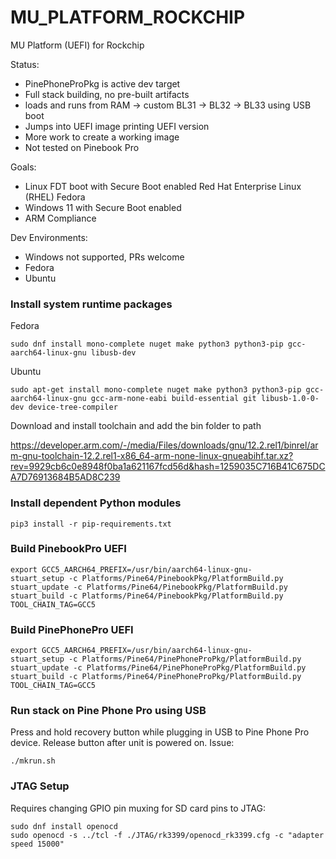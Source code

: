 # MU_PLATFORM_ROCKCHIP

MU Platform (UEFI) for Rockchip

Status:
* PinePhoneProPkg is active dev target
* Full stack building, no pre-built artifacts
* loads and runs from RAM -> custom BL31 -> BL32 -> BL33 using USB boot
* Jumps into UEFI image printing UEFI version
* More work to create a working image
* Not tested on Pinebook Pro

Goals:
* Linux FDT boot with Secure Boot enabled
  Red Hat Enterprise Linux (RHEL)
  Fedora
* Windows 11 with Secure Boot enabled
* ARM Compliance

Dev Environments:
* Windows not supported, PRs welcome
* Fedora
* Ubuntu

### Install system runtime packages

Fedora

    sudo dnf install mono-complete nuget make python3 python3-pip gcc-aarch64-linux-gnu libusb-dev

Ubuntu

    sudo apt-get install mono-complete nuget make python3 python3-pip gcc-aarch64-linux-gnu gcc-arm-none-eabi build-essential git libusb-1.0-0-dev device-tree-compiler


Download and install toolchain and add the bin folder to path

https://developer.arm.com/-/media/Files/downloads/gnu/12.2.rel1/binrel/arm-gnu-toolchain-12.2.rel1-x86_64-arm-none-linux-gnueabihf.tar.xz?rev=9929cb6c0e8948f0ba1a621167fcd56d&hash=1259035C716B41C675DCA7D76913684B5AD8C239

### Install dependent Python modules

    pip3 install -r pip-requirements.txt

### Build PinebookPro UEFI

    export GCC5_AARCH64_PREFIX=/usr/bin/aarch64-linux-gnu-
    stuart_setup -c Platforms/Pine64/PinebookPkg/PlatformBuild.py
    stuart_update -c Platforms/Pine64/PinebookPkg/PlatformBuild.py
    stuart_build -c Platforms/Pine64/PinebookPkg/PlatformBuild.py TOOL_CHAIN_TAG=GCC5

### Build PinePhonePro UEFI

    export GCC5_AARCH64_PREFIX=/usr/bin/aarch64-linux-gnu-
    stuart_setup -c Platforms/Pine64/PinePhoneProPkg/PlatformBuild.py
    stuart_update -c Platforms/Pine64/PinePhoneProPkg/PlatformBuild.py
    stuart_build -c Platforms/Pine64/PinePhoneProPkg/PlatformBuild.py TOOL_CHAIN_TAG=GCC5

### Run stack on Pine Phone Pro using USB

Press and hold recovery button while plugging in USB to Pine Phone Pro device.  Release button after unit is powered on.  Issue:

    ./mkrun.sh

### JTAG Setup

Requires changing GPIO pin muxing for SD card pins to JTAG:

    sudo dnf install openocd
    sudo openocd -s ../tcl -f ./JTAG/rk3399/openocd_rk3399.cfg -c "adapter speed 15000"
